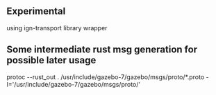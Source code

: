 ## Experimental

using ign-transport library wrapper


## Some intermediate rust msg generation for possible later usage

protoc --rust_out . /usr/include/gazebo-7/gazebo/msgs/proto/*.proto -I='/usr/include/gazebo-7/gazebo/msgs/proto/'
